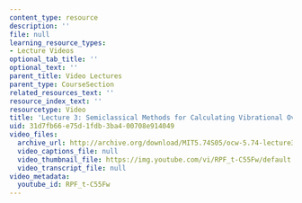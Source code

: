 ```yaml
---
content_type: resource
description: ''
file: null
learning_resource_types:
- Lecture Videos
optional_tab_title: ''
optional_text: ''
parent_title: Video Lectures
parent_type: CourseSection
related_resources_text: ''
resource_index_text: ''
resourcetype: Video
title: 'Lecture 3: Semiclassical Methods for Calculating Vibrational Overlap Integrals'
uid: 31d7fb66-e75d-1fdb-3ba4-00708e914049
video_files:
  archive_url: http://archive.org/download/MIT5.74S05/ocw-5.74-lecture3-220k.mp4
  video_captions_file: null
  video_thumbnail_file: https://img.youtube.com/vi/RPF_t-C55Fw/default.jpg
  video_transcript_file: null
video_metadata:
  youtube_id: RPF_t-C55Fw
---
```

